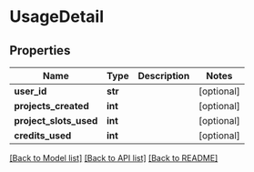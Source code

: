 # UsageDetail

## Properties
Name | Type | Description | Notes
------------ | ------------- | ------------- | -------------
**user_id** | **str** |  | [optional] 
**projects_created** | **int** |  | [optional] 
**project_slots_used** | **int** |  | [optional] 
**credits_used** | **int** |  | [optional] 

[[Back to Model list]](../README.md#documentation-for-models) [[Back to API list]](../README.md#documentation-for-api-endpoints) [[Back to README]](../README.md)


